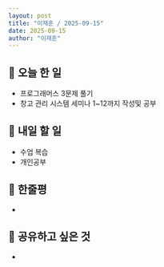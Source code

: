 ```yaml
---
layout: post
title: "이재훈 / 2025-09-15"
date: 2025-09-15
author: "이재훈"
---
```

## 📝 오늘 한 일

-  프로그래머스 3문제 풀기 
- 창고 관리 시스템 세미나 1~12까지 작성및 공부 

## 🎯 내일 할 일

- 수업 복습
- 개인공부 

## 💭 한줄평


- 



## 🔗 공유하고 싶은 것

- 
